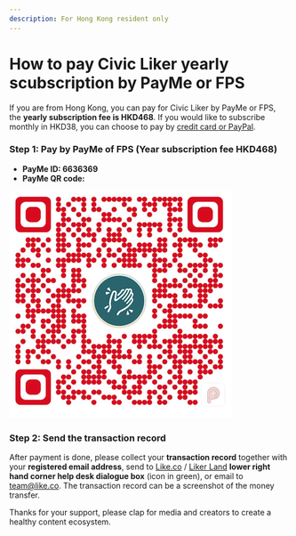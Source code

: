 ```yaml
---
description: For Hong Kong resident only
---
```


# How to pay Civic Liker yearly scubscription by PayMe or FPS



If you are from Hong Kong, you can pay for Civic Liker by PayMe or FPS, the **yearly subscription fee is HKD468**. If you would like to subscribe monthly in HKD38, you can choose to pay by [credit card or PayPal](https://liker.land/civic).

### Step 1: Pay by PayMe of FPS \(Year subscription fee HKD468\)

* **PayMe ID: 6636369**
* **PayMe QR code:**

![](../../.gitbook/assets/payme.png)

### **Step 2: Send the transaction record**

After payment is done, please collect your **transaction record** together with your **registered email address**, send to [Like.co](https://like.co/) / [Liker Land](https://liker.land/) **lower right hand corner help desk dialogue box** \(icon in green\), or email to [team@like.co](mailto:team@like.co). The transaction record can be a screenshot of the money transfer.

Thanks for your support, please clap for media and creators to create a healthy content ecosystem.

